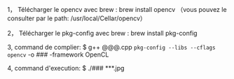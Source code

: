 1，	Télécharger le opencv avec brew : brew install opencv
（vous pouvez le consulter par le path: /usr/local/Cellar/opencv）

2，  Télécharger le pkg-config avec brew : brew install pkg-config



3,   command de complier: $ g++ @@@.cpp `pkg-config --libs --cflags opencv` -o ### -framework OpenCL

4,   command d'execution: $ ./### ***.jpg
